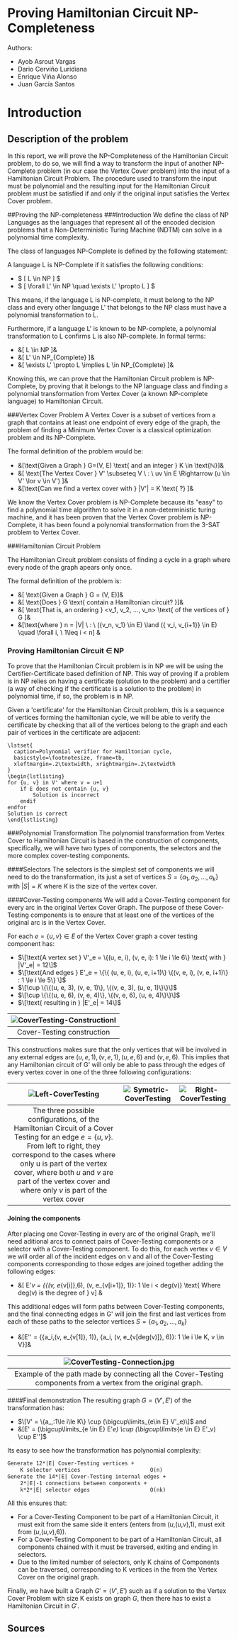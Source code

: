# Proving Hamiltonian Circuit NP-Completeness
Authors: 
 - Ayob Asrout Vargas
 - Dario Cerviño Luridiana
 - Enrique Viña Alonso
 - Juan García Santos

# Introduction

## Description of the problem

In this report, we will prove the NP-Completeness of the Hamiltonian Circuit problem, to do so, we will find a way to transform the input of another NP-Complete problem (in our case the Vertex Cover problem) into the input of a Hamiltonian Circuit Problem. 
The procedure used to transform the input must be polynomial and the resulting input for the Hamiltonian Circuit problem must be satisfied if and only if the original input satisfies the Vertex Cover problem.

##Proving the NP-completeness
###Introduction
We define the class of NP Languages as the languages that represent all of the encoded decision problems that a Non-Deterministic Turing Machine (NDTM) can solve in a polynomial time complexity.

The class of languages NP-Complete is defined by the following statement: 

A language L is NP-Complete if it satisfies the following conditions:
- $ \[ L \in NP \] $
- $ \[ \forall L' \in NP \quad  \exists L' \propto L \] $

This means, if the language L is NP-complete, it must belong to the NP class and every other language L' that belongs to the NP class must have a polynomial transformation to L.

Furthermore, if a language L' is known to be NP-complete, a polynomial transformation to L confirms L is also NP-complete. In formal terms:
- &\[ L \in NP \]&
- &\[ L' \in NP_{Complete} \]&
- &\[ \exists L' \propto L \implies L \in NP_{Complete} \]&

Knowing this, we can prove that the Hamiltonian Circuit problem is NP-Complete, by proving that it belongs to the NP language class and finding a polynomial transformation from Vertex Cover (a known NP-complete language) to Hamiltonian Circuit.

###Vertex Cover Problem
A Vertex Cover is a subset of vertices from a graph that contains at least one endpoint of every edge of the graph, the problem of finding a Minimum Vertex Cover is a classical optimization problem and its NP-Complete.

The formal definition of the problem would be: 
- &\[\text{Given a Graph } G=(V, E) \text{ and an integer } K \in \text{$\mathbb{N}$}\]&
- &\[ \text{The Vertex Cover } V' \subseteq V \ : \  uv \in E \Rightarrow (u \in V' \lor v \in V') \]&
- &\[\text{Can we find a vertex cover with } |V'| = K \text{ ?} \]&
   
We know the Vertex Cover problem is NP-Complete because its "easy" to find a polynomial time algorithm to solve it in a non-deterministic turing machine, and it has been proven that the Vertex Cover problem is NP-Complete, it has been found a polynomial transformation from the 3-SAT problem to Vertex Cover. 

###Hamiltonian Circuit Problem

The Hamiltonian Circuit problem consists of finding a cycle in a graph where every node of the graph apears only once.

The formal definition of the problem is: 

- &\[ \text{Given a Graph } G = (V, E)\]&
- &\[ \text{Does } G \text{ contain a Hamiltonian circuit? }\]&
- &\[ \text{That is, an ordering } <v_1, v_2, ..., v_n> \text{ of the vertices of } G \]&
- &\[\text{where } n = |V| \ : \  (\{v_n, v_1\} \in E) \land (\{ v_i, v_{i+1}\} \in E) \quad \forall i, \  1\leq i < n\] &

### Proving Hamiltonian Circuit $\in$ NP
To prove that the Hamiltonian Circuit problem is in NP we will be using the Certifier-Certificate based definition of NP. This way of proving if a problem is in NP relies on having a certificate (solution to the problem) and a certifier (a way of checking if the certificate is a solution to the problem) in polynomial time, if so, the problem is in NP.

Given a 'certificate' for the Hamiltonian Circuit problem, this is a sequence of vertices forming the hamiltonian cycle, we will be able to verify the certificate by checking that all of the vertices belong to the graph and each pair of vertices in the certificate are adjacent: 

```{c}
\lstset{
  caption=Polynomial verifier for Hamiltonian cycle,
  basicstyle=\footnotesize, frame=tb,
  xleftmargin=.2\textwidth, xrightmargin=.2\textwidth
}
\begin{lstlisting}
for {u, v} in V' where v = u+1
    if E does not contain {u, v}
        Solution is incorrect
    endif
endfor
Solution is correct
\end{lstlisting}
```
###Polynomial Transformation
The polynomial transformation from Vertex Cover to Hamiltonian Circuit is based in the construction of components, specifically, we will have two types of components, the selectors and the more complex cover-testing components.

####Selectors
The selectors is the simplest set of components we will need to do the transformation, its just a set of vertices $S = \{a_1, a_2, ..., a_k\}$ with $|S| = K$ where $K$ is the size of the vertex cover.

####Cover-Testing components
We will add a Cover-Testing component for every arc in the original Vertex Cover Graph. The purpose of these Cover-Testing components is to ensure that at least one of the vertices of the original arc is in the Vertex Cover.

For each $e = \{u, v\} \in E$ of the Vertex Cover graph a cover testing component has: 

- $\[\text{A vertex set } V'_e = \{(u, e, i), (v, e, i): 1 \le i \le 6\} \text{ with } |V'_e| = 12\]$
- $\[\text{And edges } E'_e = \{\{ (u, e, i), (u, e, i+1)\} \{(v, e, i), (v, e, i+1)\} : 1 \le i \le 5\} \]$
- $\[\cup \{\{(u, e, 3), (v, e, 1)\}, \{(v, e, 3), (u, e, 1)\}\}\]$
- $\[\cup \{\{(u, e, 6), (v, e, 4)\}, \{(v, e, 6), (u, e, 4)\}\}\]$
- $\[\text{ resulting in } |E'_e| = 14\]$

| ![CoverTesting-ConstructionI](docs/CoverTesting-Construction.jpg) |
|:---------------------------------:|
|          Cover-Testing construction         |

This constructions makes sure that the only vertices that will be involved in any external edges are $(u, e, 1), (v, e, 1), (u, e, 6) \text{ and }(v, e, 6)$. This implies that any Hamiltonian circuit of G' will only be able to pass through the edges of every vertex cover in one of the three following configurations: 

| ![Left-CoverTesting](docs/Left-CoverTesting) | ![Symetric-CoverTesting](docs/Symetric-CoverTesting.jpg) | ![Right-CoverTesting](docs/Right-CoverTesting.jpg) |
|:--------------------------------:|:--------------------------------:|:--------------------------------:|
|      The three possible configurations, of the Hamiltonian Circuit of a Cover Testing for an edge $e = \{u, v\}$. From left to right, they correspond to the cases where only u is part of the vertex cover, where both $u$ and $v$ are part of the vertex cover and where only $v$ is part of the vertex cover      |

#### Joining the components
After placing one Cover-Testing in every arc of the original Graph, we'll need aditional arcs to connect pairs of Cover-Testing components or a selector with a Cover-Testing component. 
To do this, for each vertex $v \in V$ we will order all of the incident edges on v and all of the Cover-Testing components corresponding to those edges are joined together adding the following edges: 

- &\[ E'_v = \{\{(v, e_{v[i]},6), (v, e_{v[i+1]}, 1)\}: 1 \le i < deg(v)\} \text{ Where deg(v) is the degree of } v\] &

This additional edges will form paths between Cover-Testing components, and the final connecting edges in G' will join the first and last vertices from each of these paths to the selector vertices $S = \{a_1, a_2, ..., a_k\}$

- &\[E'' =  \{\{a_i,(v, e_{v[1]}, 1)\}, \{a_i, (v, e_{v[deg(v)]}, 6)\}: 1 \le i \le K, v \in V\}\]&

| ![CoverTesting-Connection.jpg](docs/CoverTesting-Connection.jpg) |
|:---------------------------------:|
|         Example of the path made by connecting all the Cover-Testing components from a vertex from the original graph.       |

####Final demonstration
The resulting graph $G = (V', E')$ of the transformation has: 
- $\[V' = \{a_,:1\le i\le K\} \cup (\bigcup\limits_{e\in E} V'_e)\]$
and
- &\[E' = (\bigcup\limits_{e \in E} E'_e) \cup (\bigcup\limits_{e \in E} E'_v) \cup E''\]$

Its easy to see how the transformation has polynomial complexity:

```markdown
Generate 12*|E| Cover-Testing vertices + 
    K selector vertices                      O(n)
Generate the 14*|E| Cover-Testing internal edges + 
    2*|E|-1 connections between components + 
    k*2*|E| selector edges                   O(nk)
```

All this ensures that:

- For a Cover-Testing Component to be part of a Hamiltonian Circuit, it must exit from the same side it enters (enters from ($u$,($u$,$v$),1), must exit from ($u$,($u$,$v$),6)).
- For a Cover-Testing Component to be part of a Hamiltonian Circuit, all components chained with it must be traversed, exiting and ending in selectors.
- Due to the limited number of selectors, only K chains of Components can be traversed, corresponding to K vertices in the from the Vertex Cover on the original graph.
  
Finally, we have built a Graph $G' = (V', E')$ such as if a solution to the Vertex Cover Problem with size K exists on graph $G$, then there has to exist a Hamiltonian Circuit in $G'$.

## Sources


